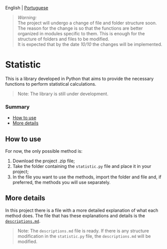 English | [Portuguese](README_ptbr.md)

> *Warning:* <br>
> The project will undergo a change of file and folder structure soon. <br>
> The reason for the change is so that the functions are better organized in modules specific to them. This is enough for the structure of folders and files to be modified. <br>
> It is expected that by the date *10/10* the changes will be implemented.

# Statistic

This is a library developed in Python that aims to provide the necessary functions to perform statistical calculations.

> Note: The library is still under development.

### Summary

  - [How to use](#how-to-use)
  - [More details](#more-details)

## How to use

For now, the only possible method is:

1. Download the project .zip file;
2. Take the folder containing the `statistic.py` file and place it in your project;
3. In the file you want to use the methods, import the folder and file and, if preferred, the methods you will use separately.

## More details

In this project there is a file with a more detailed explanation of what each method does. The file that has these explanations and details is the [`descriptions.md`](descriptions.md).

> Note: The `descriptions.md` file is ready. If there is any structure modification in the `statistic.py` file, the `descriptions.md` will be modified.